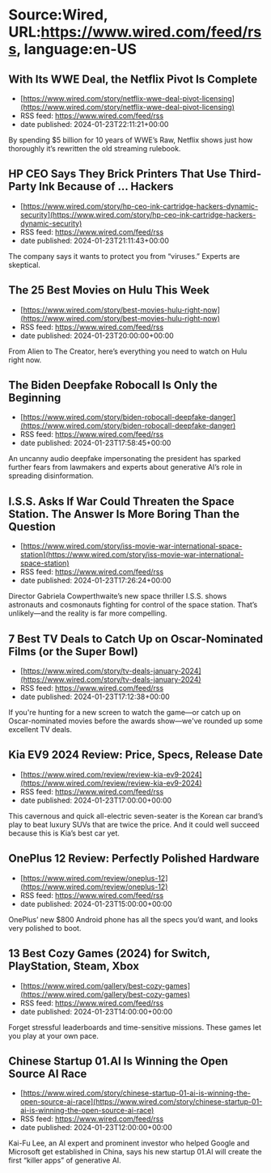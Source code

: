 # Source:Wired, URL:https://www.wired.com/feed/rss, language:en-US

## With Its WWE Deal, the Netflix Pivot Is Complete
 - [https://www.wired.com/story/netflix-wwe-deal-pivot-licensing](https://www.wired.com/story/netflix-wwe-deal-pivot-licensing)
 - RSS feed: https://www.wired.com/feed/rss
 - date published: 2024-01-23T22:11:21+00:00

By spending $5 billion for 10 years of WWE’s Raw, Netflix shows just how thoroughly it’s rewritten the old streaming rulebook.

## HP CEO Says They Brick Printers That Use Third-Party Ink Because of … Hackers
 - [https://www.wired.com/story/hp-ceo-ink-cartridge-hackers-dynamic-security](https://www.wired.com/story/hp-ceo-ink-cartridge-hackers-dynamic-security)
 - RSS feed: https://www.wired.com/feed/rss
 - date published: 2024-01-23T21:11:43+00:00

The company says it wants to protect you from “viruses.” Experts are skeptical.

## The 25 Best Movies on Hulu This Week
 - [https://www.wired.com/story/best-movies-hulu-right-now](https://www.wired.com/story/best-movies-hulu-right-now)
 - RSS feed: https://www.wired.com/feed/rss
 - date published: 2024-01-23T20:00:00+00:00

From Alien to The Creator, here’s everything you need to watch on Hulu right now.

## The Biden Deepfake Robocall Is Only the Beginning
 - [https://www.wired.com/story/biden-robocall-deepfake-danger](https://www.wired.com/story/biden-robocall-deepfake-danger)
 - RSS feed: https://www.wired.com/feed/rss
 - date published: 2024-01-23T17:58:45+00:00

An uncanny audio deepfake impersonating the president has sparked further fears from lawmakers and experts about generative AI’s role in spreading disinformation.

## I.S.S. Asks If War Could Threaten the Space Station. The Answer Is More Boring Than the Question
 - [https://www.wired.com/story/iss-movie-war-international-space-station](https://www.wired.com/story/iss-movie-war-international-space-station)
 - RSS feed: https://www.wired.com/feed/rss
 - date published: 2024-01-23T17:26:24+00:00

Director Gabriela Cowperthwaite’s new space thriller I.S.S. shows astronauts and cosmonauts fighting for control of the space station. That’s unlikely—and the reality is far more compelling.

## 7 Best TV Deals to Catch Up on Oscar-Nominated Films (or the Super Bowl)
 - [https://www.wired.com/story/tv-deals-january-2024](https://www.wired.com/story/tv-deals-january-2024)
 - RSS feed: https://www.wired.com/feed/rss
 - date published: 2024-01-23T17:12:38+00:00

If you're hunting for a new screen to watch the game—or catch up on Oscar-nominated movies before the awards show—we've rounded up some excellent TV deals.

## Kia EV9 2024 Review: Price, Specs, Release Date
 - [https://www.wired.com/review/review-kia-ev9-2024](https://www.wired.com/review/review-kia-ev9-2024)
 - RSS feed: https://www.wired.com/feed/rss
 - date published: 2024-01-23T17:00:00+00:00

This cavernous and quick all-electric seven-seater is the Korean car brand’s play to beat luxury SUVs that are twice the price. And it could well succeed because this is Kia’s best car yet.

## OnePlus 12 Review: Perfectly Polished Hardware
 - [https://www.wired.com/review/oneplus-12](https://www.wired.com/review/oneplus-12)
 - RSS feed: https://www.wired.com/feed/rss
 - date published: 2024-01-23T15:00:00+00:00

OnePlus’ new $800 Android phone has all the specs you’d want, and looks very polished to boot.

## 13 Best Cozy Games (2024) for Switch, PlayStation, Steam, Xbox
 - [https://www.wired.com/gallery/best-cozy-games](https://www.wired.com/gallery/best-cozy-games)
 - RSS feed: https://www.wired.com/feed/rss
 - date published: 2024-01-23T14:00:00+00:00

Forget stressful leaderboards and time-sensitive missions. These games let you play at your own pace.

## Chinese Startup 01.AI Is Winning the Open Source AI Race
 - [https://www.wired.com/story/chinese-startup-01-ai-is-winning-the-open-source-ai-race](https://www.wired.com/story/chinese-startup-01-ai-is-winning-the-open-source-ai-race)
 - RSS feed: https://www.wired.com/feed/rss
 - date published: 2024-01-23T12:00:00+00:00

Kai-Fu Lee, an AI expert and prominent investor who helped Google and Microsoft get established in China, says his new startup 01.AI will create the first “killer apps” of generative AI.

